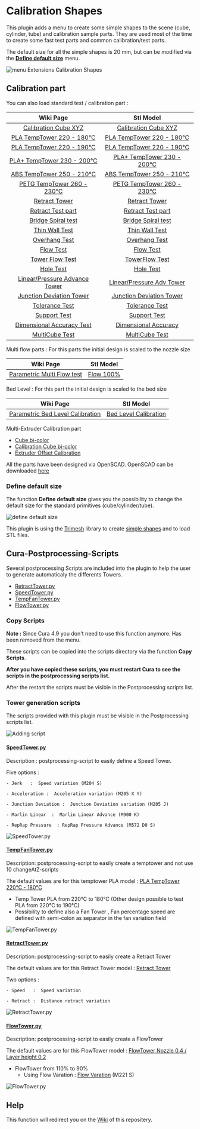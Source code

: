 # Calibration Shapes

This plugin adds a menu to create some simple shapes to the scene (cube, cylinder, tube) and calibration sample parts. They are used most of the time to create some fast test parts and common calibration/test parts. 

The default size for all the simple shapes is 20 mm, but can be modified via the [**Define default size**](#Define-default-size) menu.

![menu Extensions Calibration Shapes](./images/menu.jpg)

## Calibration part

You can also load standard test  / calibration  part :

|  Wiki Page  | Stl Model                                               |
|:-----------:|:-------------------------------------------------------:|
| [Calibration Cube XYZ](https://github.com/5axes/Calibration-Shapes/wiki/Calibration-Cube-XYZ)           | [Calibration Cube XYZ](./models/CalibrationCube.stl) |
| [PLA  TempTower 220 - 180°C](https://github.com/5axes/Calibration-Shapes/wiki/PLA-TempTower-220---180°C)          | [PLA  TempTower 220 - 180°C](./models/TempTowerPLA.stl) |
| [PLA  TempTower 220 - 190°C](https://github.com/5axes/Calibration-Shapes/wiki/PLA-TempTower-220---190°C)          | [PLA  TempTower 220 - 190°C](./models/TempTowerPLA190°C.stl) |
| [PLA+ TempTower 230 - 200°C](https://github.com/5axes/Calibration-Shapes/wiki/PLA+-TempTower-230---200°C)          | [PLA+ TempTower 230 - 200°C](./models/TempTowerPLA+.stl) |
| [ABS  TempTower 250 - 210°C](https://github.com/5axes/Calibration-Shapes/wiki/ABS-TempTower-250---210°C)          | [ABS  TempTower 250 - 210°C](./models/TempTowerABS.stl) |
| [PETG TempTower 260 - 230°C](https://github.com/5axes/Calibration-Shapes/wiki/PETG-TempTower-260---230°C)          | [PETG TempTower 260 - 230°C](./models/TempTowerPETG.stl) |
| [Retract Tower](https://github.com/5axes/Calibration-Shapes/wiki/Retract-Tower)          | [Retract Tower](./models/RetractTower.stl) |
| [Retract Test part](https://github.com/5axes/Calibration-Shapes/wiki/Retract-Test-part)          | [Retract Test part](./models/RetractTest.stl) |
| [Bridge Spiral test](https://github.com/5axes/Calibration-Shapes/wiki/Bridge-Spiral-test)          | [Bridge Spiral test](./models/BridgeTest.stl) |
| [Thin Wall Test](https://github.com/5axes/Calibration-Shapes/wiki/Thin-Wall-Test)          | [Thin Wall Test](./models/ThinWall.stl) |
| [Overhang Test](https://github.com/5axes/Calibration-Shapes/wiki/Overhang-Test)          | [Overhang Test](./models/Overhang.stl) |
| [Flow Test](https://github.com/5axes/Calibration-Shapes/wiki/Flow-Test)          | [Flow Test](./models/FlowTest.stl) |
| [Tower Flow Test](https://github.com/5axes/Calibration-Shapes/wiki/FlowTower-Test)          | [TowerFlow Test](./models/Flow-tower-04x02.stl) |
| [Hole Test](https://github.com/5axes/Calibration-Shapes/wiki/Hole-Test)          | [Hole Test](./models/HoleTest.stl) |
| [Linear/Pressure Advance Tower](https://github.com/5axes/Calibration-Shapes/wiki/Linear-Pressure-Advance-Tower)          | [Linear/Pressure Adv Tower](./models/PressureAdvTower.stl) |
| [Junction Deviation Tower](https://github.com/5axes/Calibration-Shapes/wiki/Junction-Deviation-Tower)          | [Junction Deviation Tower](./models/JunctionDeviationTower.stl) |
| [Tolerance Test](https://github.com/5axes/Calibration-Shapes/wiki/Tolerance)          | [Tolerance Test](./models/Tolerance.stl) |
| [Support Test](https://github.com/5axes/Calibration-Shapes/wiki/Support-Test)          | [Support Test](./models/SupportTest.stl) |
| [Dimensional Accuracy Test](https://github.com/5axes/Calibration-Shapes/wiki/Dimensional-Accuracy-Test)          | [Dimensional Accuracy](./models/DimensionalAccuracyTest.stl) |
| [MultiCube Test](https://github.com/5axes/Calibration-Shapes/wiki/MultiCube)          | [MultiCube Test](./models/MultiCube.stl) |


Multi flow parts : For this parts the initial design is scaled to the nozzle size

| Wiki Page                                                                                               | Stl Model                                                |
|:-------------------------------------------------------------------------------------------------------:|:--------------------------------------------------------:|
| [Parametric Multi Flow test](https://github.com/5axes/Calibration-Shapes/wiki/MultiFlowTest) | [Flow 100%](./models/Flow100.stl) |


Bed Level : For this part the initial design is scaled to the bed size

| Wiki Page                                                                                               | Stl Model                                                |
|:-------------------------------------------------------------------------------------------------------:|:--------------------------------------------------------:|
| [Parametric Bed Level Calibration](https://github.com/5axes/Calibration-Shapes/wiki/ParametricBedLevel) | [Bed Level Calibration](./models/ParametricBedLevel.stl) |

Multi-Extruder Calibration part

- [Cube bi-color](https://github.com/5axes/Calibration-Shapes/wiki/Cube-Bi-Color)
- [Calibration Cube bi-color](https://github.com/5axes/Calibration-Shapes/wiki/CubeCalibrationBiColor)
- [Extruder Offset Calibration](https://github.com/5axes/Calibration-Shapes/wiki/ExtruderOffsetCalibration)

All the parts have been designed via OpenSCAD. OpenSCAD can be downloaded [here](http://www.openscad.org/downloads.html)

### Define default size

The function **Define default size** gives you the possibility to change the default size for the standard primitives (cube/cylinder/tube).

![define default size](./images/size.jpg)

This plugin is using the [Trimesh](https://github.com/mikedh/trimesh) library to create [simple shapes](https://github.com/mikedh/trimesh/blob/master/trimesh/creation.py) and to load STL files.


## Cura-Postprocessing-Scripts

Several postprocessing Scripts are included into the plugin to help the user to generate automaticaly the differents Towers.

- [RetractTower.py](./resources/scripts/RetractTower.py)
- [SpeedTower.py](./resources/scripts/SpeedTower.py)
- [TempFanTower.py](./resources/scripts/TempFanTower.py)
- [FlowTower.py](./resources/scripts/FlowTower.py)

### Copy Scripts

**Note :** Since Cura 4.9 you don't need to use this function anymore. Has been removed from the menu.

These scripts can be copied into the scripts directory via the function **Copy Scripts**. 

**After you have copied these scripts, you must restart Cura to see the scripts in the postprocessing scripts list.**

After the restart the scripts must be visible in the Postprocessing scripts list.

### Tower generation scripts
The scripts provided with this plugin must be visible in the Postprocessing scripts list.

![Adding script](./images/plugins.jpg)


#### [SpeedTower.py](resources/scripts/SpeedTower.py)


Description :  postprocessing-script to easily define a Speed Tower.

Five options :

    - Jerk   :  Speed variation (M204 S) 
	
    - Acceleration :  Acceleration variation (M205 X Y) 
    
    - Junction Deviation :  Junction Deviation variation (M205 J) 
    
    - Marlin Linear  :  Marlin Linear Advance (M900 K)

    - RepRap Pressure  : RepRap Pressure Advance (M572 D0 S)

![SpeedTower.py](./images/speedtower.jpg)


#### [TempFanTower.py](resources/scripts/TempFanTower.py)


Description:  postprocessing-script to easily create a temptower and not use 10 changeAtZ-scripts

 The default values are for this temptower PLA model : [PLA TempTower 220°C - 180°C](./models/TempTowerPLA.stl)
- Temp Tower PLA from 220°C to 180°C  (Other design possible to test PLA from 220°C to 190°C)
- Possibility to define also a Fan Tower , Fan percentage speed are defined with semi-colon as separator in the fan variation field

![TempFanTower.py](./images/tempfan.jpg)


#### [RetractTower.py](resources/scripts/RetractTower.py)



Description:  postprocessing-script to easily create a Retract Tower

The default values are for this Retract Tower model : [Retract Tower](./models/RetractTower.stl)
 
Two options :

    - Speed   :  Speed variation
	
    - Retract :  Distance retract variation

![RetractTower.py](./images/retract-tower.jpg)


#### [FlowTower.py](resources/scripts/FlowTower.py)


Description:  postprocessing-script to easily create a FlowTower

 The default values are for this FlowTower model : [FlowTower Nozzle 0.4 / Layer height 0.2](./models/Flow-tower-04x02.stl)
- FlowTower from 110% to 90% 
    - Using Flow Varation   :  [Flow Varation](https://marlinfw.org/docs/gcode/M221.html) (M221 S) 

![FlowTower.py](./images/flowtower.jpg)

## Help


This function will redirect you on the [Wiki](https://github.com/5axes/Calibration-Shapes/wiki) of this repositery.
